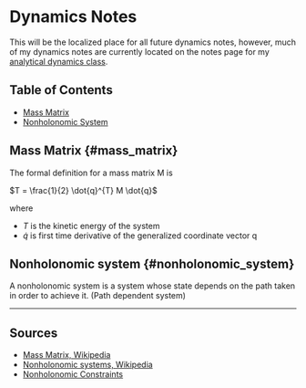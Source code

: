 # Dynamics Notes

This will be the localized place for all future dynamics notes, however,
much of my dynamics notes are currently located on the notes page for my
[analytical dynamics
class](../analytical_dynamics/analytical_dynamics_main.html).

## Table of Contents

- [Mass Matrix](#mass_matrix)
- [Nonholonomic System](#nonholonomic_system)

## Mass Matrix {#mass_matrix}

The formal definition for a mass matrix M is 

$T = \frac{1}{2} \dot{q}^{T} M \dot{q}$

where

- $T$ is the kinetic energy of the system
- $\dot{q}$ is first time derivative of the generalized coordinate vector q 

## Nonholonomic system {#nonholonomic_system}

A nonholonomic system is a system whose state depends on the path taken in
order to achieve it. (Path dependent system)

<hr>

## Sources

- [Mass Matrix, Wikipedia](https://en.wikipedia.org/wiki/Mass_matrix)
- [Nonholonomic systems, Wikipedia](https://en.wikipedia.org/wiki/Nonholonomic_system)
- [Nonholonomic Constraints](http://www.ingvet.kau.se/juerfuch/kurs/amek/prst/11_nhco.pdf)
